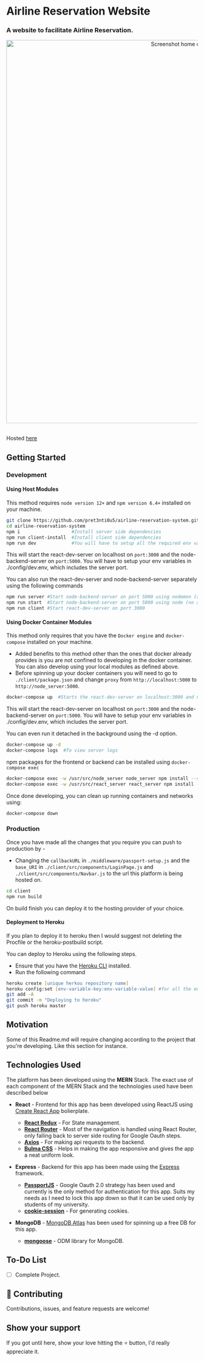 # Airline Reservation Website

### A website to facilitate Airline Reservation.

<div align="center"><img src="https://user-images.githubusercontent.com/57453561/143996237-9e2b5ed6-f2c5-4d99-9103-ebd0043b151e.png" alt="Screenshot home of project home page" width="1008" /></div>
<br/>

Hosted [here](https://make-me-skip.herokuapp.com/)
## Getting Started

### Development

#### Using Host Modules

This method requires `node version 12+` and `npm version 6.4+` installed on your machine.

```zsh
git clone https://github.com/pret3nti0u5/airline-reservation-system.git
cd airline-reservation-system
npm i                   #Install server side dependencies
npm run client-install  #Install client side dependencies
npm run dev             #You will have to setup all the required env variable in ./config/dev.env for this to work perfectly
```

This will start the react-dev-server on localhost on `port:3000` and the node-backend-server on `port:5000`.
You will have to setup your env variables in ./config/dev.env, which includes the server port.

You can also run the react-dev-server and node-backend-server separately using the following commands

```zsh
npm run server #Start node-backend-server on port 5000 using nodemon (auto server restart on code change)
npm run start  #Start node-backend-server on port 5000 using node (no auto reload)
npm run client #Start react-dev-server on port 3000
```

#### Using Docker Container Modules

This method only requires that you have the `Docker engine` and `docker-compose` installed on your machine.

- Added benefits to this method other than the ones that docker already provides is you are not confined to developing in the docker container. You can also develop using your local modules as defined above.
- Before spinning up your docker containers you will need to go to `./client/package.json` and change `proxy` from `http://localhost:5000` to `http://node_server:5000`.

```zsh
docker-compose up  #Starts the react-dev-server on localhost:3000 and node-server on localhost:5000
```

This will start the react-dev-server on localhost on `port:3000` and the node-backend-server on `port:5000`.
You will have to setup your env variables in ./config/dev.env, which includes the server port.

You can even run it detached in the background using the -d option.

```zsh
docker-compose up -d
docker-compose logs  #To view server logs
```

npm packages for the frontend or backend can be installed using `docker-compose exec`

```zsh
docker-compose exec -w /usr/src/node_server node_server npm install --save <package name>  #Install npm package for node-backend-server
docker-compose exec -w /usr/src/react_server react_server npm install --save <package name> #Install npm package for react-dev-server
```

Once done developing, you can clean up running containers and networks using:

```zsh
docker-compose down
```

### Production

Once you have made all the changes that you require you can push to production by -
<br/>

- Changing the `callbackURL` in `./middleware/passport-setup.js` and the `base_URI` in `./client/src/components/LoginPage.js` and `./client/src/components/Navbar.js` to the url this platform is being hosted on.

```zsh
cd client
npm run build
```

On build finish you can deploy it to the hosting provider of your choice.

#### Deployment to Heroku

If you plan to deploy it to heroku then I would suggest not deleting the Procfile or the heroku-postbuild script.

You can deploy to Heroku using the following steps.

- Ensure that you have the [Heroku CLI](https://devcenter.heroku.com/articles/heroku-cli) installed.
- Run the following command

```zsh
heroku create [unique herkou repository name]
heroku config:set [env-variable-key:env-variable-value] #for all the env variables set up in ./config/dev.env
git add -A
git commit -m "Deploying to heroku"
git push heroku master
```

## Motivation

Some of this Readme.md will require changing according to the project that you're developing. Like this section for instance.

## Technologies Used

The platform has been developed using the **MERN** Stack. The exact use of each component of the MERN Stack and the technologies used have been described below

- **React** - Frontend for this app has been developed using ReactJS using [Create React App](https://github.com/facebook/create-react-app) bolierplate.

  - [**React Redux**](https://github.com/reduxjs/react-redux) - For State management.
  - [**React Router**](https://github.com/ReactTraining/react-router) - Most of the navigation is handled using React Router, only falling back to server side routing for Google Oauth steps.
  - [**Axios**](https://github.com/axios/axios) - For making api requests to the backend.
  - [**Bulma CSS**](https://bulma.io/) - Helps in making the app responsive and gives the app a neat uniform look.

- **Express** - Backend for this app has been made using the [Express](https://expressjs.com/) framework.

  - [**PassportJS**](http://www.passportjs.org/) - Google Oauth 2.0 strategy has been used and currently is the only method for authentication for this app. Suits my needs as I need to lock this app down so that it can be used only by students of my university.
  - [**cookie-session**](https://github.com/expressjs/cookie-session) - For generating cookies.

- **MongoDB** - [MongoDB Atlas](https://www.mongodb.com/cloud/atlas) has been used for spinning up a free DB for this app.
  - [**mongoose**](https://mongoosejs.com/) - ODM library for MongoDB.

## To-Do List

- [ ] Complete Project.

## 🤝 Contributing

Contributions, issues, and feature requests are welcome!

## Show your support

If you got until here, show your love hitting the ⭐️ button, I'd really appreciate it.
